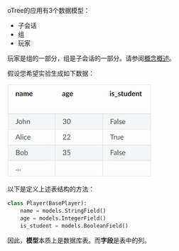 oTree的应用有3个数据模型：

- 子会话
- 组
- 玩家

玩家是组的一部分，组是子会话的一部分。请参阅[概念概述](https://github.com/anlint/otree-docs-CN)。

假设您希望实验生成如下数据：

![](https://github.com/anlint/otree-docs-CN/blob/master/assets/model_generate_data.png)

以下是定义上述表结构的方法：

```python
class Player(BasePlayer):
    name = models.StringField()
    age = models.IntegerField()
    is_student = models.BooleanField()
```

因此，**模型**本质上是数据库表。而**字段**是表中的列。